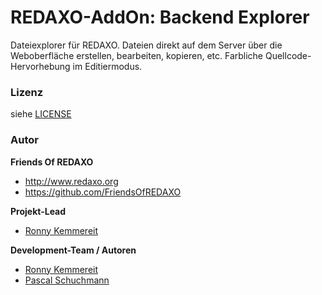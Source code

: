 REDAXO-AddOn: Backend Explorer
================================================================================

Dateiexplorer für REDAXO.
Dateien direkt auf dem Server über die Weboberfläche erstellen, bearbeiten, kopieren, etc. Farbliche Quellcode-Hervorhebung im Editiermodus.



### Lizenz

siehe [LICENSE](https://github.com/FriendsOfREDAXO/be_explorer/blob/master/LICENSE)

### Autor

**Friends Of REDAXO**

* http://www.redaxo.org
* https://github.com/FriendsOfREDAXO

**Projekt-Lead**
* [Ronny Kemmereit](https://github.com/rkemmere)

**Development-Team / Autoren**
* [Ronny Kemmereit](https://github.com/rkemmere) 
* [Pascal Schuchmann](https://github.com/pschuchmann) 